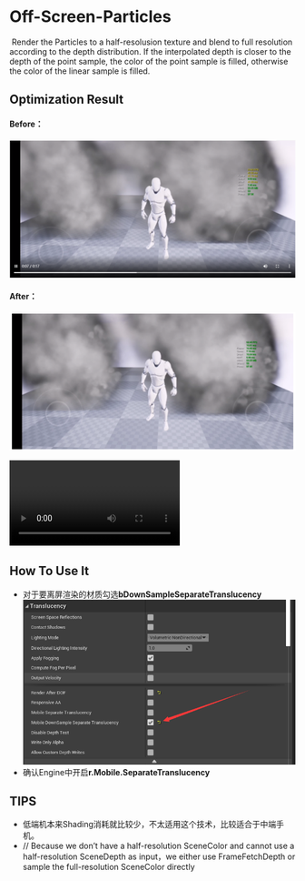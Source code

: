 # Off-Screen-Particles

​	Render the Particles to a half-resolusion texture and blend to full resolution according to the depth distribution. If the interpolated depth is closer to the depth of the point sample, the color of the point sample is filled,  otherwise the color of the linear sample is filled.



## Optimization Result

#### Before：

![image-Before](assets/image-Before.png)

#### After：

![image-After](assets/image-After.png)

<video src="assets/HUAWEI_META20.mp4"></video>


## How To Use It

- 对于要离屏渲染的材质勾选**bDownSampleSeparateTranslucency**![image-20200729163613071](assets/Material_Editor.png)
- 确认Engine中开启**r.Mobile.SeparateTranslucency**



## TIPS

- 低端机本来Shading消耗就比较少，不太适用这个技术，比较适合于中端手机。
- // Because we don’t have a half-resolution SceneColor and cannot use a half-resolution SceneDepth as input，we either use FrameFetchDepth or sample the full-resolution SceneColor directly